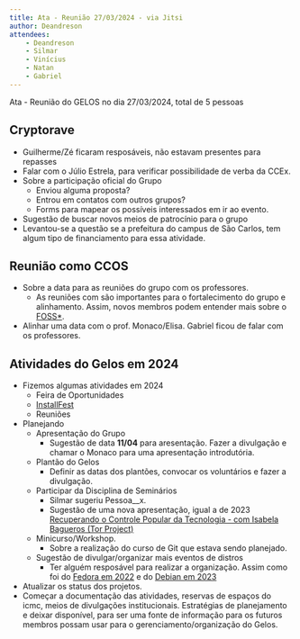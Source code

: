 ```yaml
---
title: Ata - Reunião 27/03/2024 - via Jitsi
author: Deandreson
attendees:
    - Deandreson
    - Silmar
    - Vinícius
    - Natan
    - Gabriel
---
```


Ata - Reunião do GELOS no dia 27/03/2024, total de 5 pessoas

## Cryptorave

 - Guilherme/Zé ficaram resposáveis, não estavam presentes para repasses
 - Falar com o Júlio Estrela, para verificar possibilidade de verba da CCEx.
 - Sobre a participação oficial do Grupo
   - Enviou alguma proposta?
   - Entrou em contatos com outros grupos?
   - Forms para mapear os possíveis interessados em ir ao evento.
 - Sugestão de buscar novos meios de patrocínio para o grupo
 - Levantou-se a questão se a prefeitura do campus de São Carlos, tem algum tipo de financiamento para essa atividade.

## Reunião como CCOS

- Sobre a data para as reuniões do grupo com os professores.
   - As reuniões com são importantes para o fortalecimento do grupo e alinhamento. Assim, novos membros podem entender mais sobre o [FOSS*](https://ccos.icmc.usp.br/).
- Alinhar uma data com o prof. Monaco/Elisa. Gabriel ficou de falar com os professores.

## Atividades do Gelos em 2024
- Fizemos algumas atividades em 2024
    - Feira de Oportunidades
    - [InstallFest](https://gelos.club/projetos/installfest-2024-1.html)
    - Reuniões
- Planejando
    - Apresentação do Grupo
       - Sugestão de data **11/04** para aresentação. Fazer a divulgação e chamar o Monaco para uma apresentação introdutória.
    - Plantão do Gelos
       - Definir as datas dos plantões, convocar os voluntários e fazer a divulgação.
    - Participar da Disciplina de Seminários
       - Silmar sugeriu Pessoa__x. 
       - Sugestão de uma nova apresentação, igual a de 2023 [Recuperando o Controle Popular da Tecnologia - com Isabela Bagueros (Tor Project) ](https://www.youtube.com/live/OCX_j5GTf9o?si=HCBlVqzgawdxPDO2)
    - Minicurso/Workshop. 
       - Sobre a realização do curso de Git que estava sendo planejado.
    - Sugestão de divulgar/organizar mais eventos de distros
       - Ter alguém resposável para realizar a organização. Assim como foi do [Fedora em 2022](https://gelos.club/2022/10/10/fedora-release-party.html) e do [Debian em 2023](https://gelos.club/projetos/debianday-2023.html)
- Atualizar os status dos projetos.
- Começar a documentação das atividades, reservas de espaços do icmc, meios de divulgações institucionais. Estratégias de planejamento e deixar disponível, para ser uma fonte de informação para os futuros membros possam usar para o gerenciamento/organização do Gelos.
